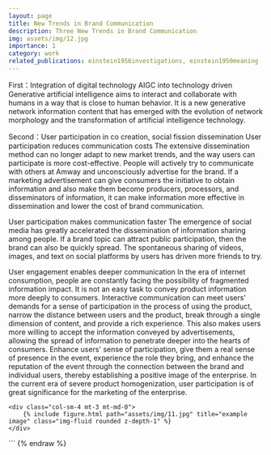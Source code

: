 ```yaml
---
layout: page
title: New Trends in Brand Communication
description: Three New Trends in Brand Communication
img: assets/img/12.jpg
importance: 1
category: work
related_publications: einstein1956investigations, einstein1950meaning
---
```


First：Integration of digital technology AIGC into technology driven
Generative artificial intelligence aims to interact and collaborate with humans in a way that is close to human behavior. It is a new generative network information content that has emerged with the evolution of network morphology and the transformation of artificial intelligence technology.

Second：User participation in co creation, social fission dissemination
User participation reduces communication costs
The extensive dissemination method can no longer adapt to new market trends, and the way users can participate is more cost-effective. People will actively try to communicate with others at Amway and unconsciously advertise for the brand. If a marketing advertisement can give consumers the initiative to obtain information and also make them become producers, processors, and disseminators of information, it can make information more effective in dissemination and lower the cost of brand communication.

User participation makes communication faster
The emergence of social media has greatly accelerated the dissemination of information sharing among people. If a brand topic can attract public participation, then the brand can also be quickly spread. The spontaneous sharing of videos, images, and text on social platforms by users has driven more friends to try.

User engagement enables deeper communication
In the era of internet consumption, people are constantly facing the possibility of fragmented information impact. It is not an easy task to convey product information more deeply to consumers. Interactive communication can meet users' demands for a sense of participation in the process of using the product, narrow the distance between users and the product, break through a single dimension of content, and provide a rich experience. This also makes users more willing to accept the information conveyed by advertisements, allowing the spread of information to penetrate deeper into the hearts of consumers. Enhance users' sense of participation, give them a real sense of presence in the event, experience the role they bring, and enhance the reputation of the event through the connection between the brand and individual users, thereby establishing a positive image of the enterprise. In the current era of severe product homogenization, user participation is of great significance for the marketing of the enterprise.


    <div class="col-sm-4 mt-3 mt-md-0">
        {% include figure.html path="assets/img/11.jpg" title="example image" class="img-fluid rounded z-depth-1" %}
    </div>
</div>
```
{% endraw %}
